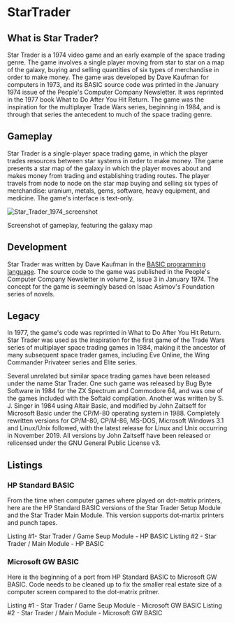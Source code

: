 # StarTrader

## What is Star Trader?
Star Trader is a 1974 video game and an early example of the space trading genre. The game involves a single player moving from star to star on a map of the galaxy, buying and selling quantities of six types of merchandise in order to make money. The game was developed by Dave Kaufman for computers in 1973, and its BASIC source code was printed in the January 1974 issue of the People's Computer Company Newsletter. It was reprinted in the 1977 book What to Do After You Hit Return. The game was the inspiration for the multiplayer Trade Wars series, beginning in 1984, and is through that series the antecedent to much of the space trading genre.

## Gameplay
Star Trader is a single-player space trading game, in which the player trades resources between star systems in order to make money. The game presents a star map of the galaxy in which the player moves about and makes money from trading and establishing trading routes. The player travels from node to node on the star map buying and selling six types of merchandise: uranium, metals, gems, software, heavy equipment, and medicine. The game's interface is text-only.

![Star_Trader_1974_screenshot](https://user-images.githubusercontent.com/14840708/133887556-b9fcebe7-985b-41a8-ad1c-00944d346e48.png)

Screenshot of gameplay, featuring the galaxy map

## Development
Star Trader was written by Dave Kaufman in the [BASIC programming language](https://en.wikipedia.org/wiki/BASIC). The source code to the game was published in the People's Computer Company Newsletter in volume 2, issue 3 in January 1974. The concept for the game is seemingly based on Isaac Asimov's Foundation series of novels.

## Legacy
In 1977, the game's code was reprinted in What to Do After You Hit Return. Star Trader was used as the inspiration for the first game of the Trade Wars series of multiplayer space trading games in 1984, making it the ancestor of many subsequent space trader games, including Eve Online, the Wing Commander Privateer series and Elite series.

Several unrelated but similar space trading games have been released under the name Star Trader. One such game was released by Bug Byte Software in 1984 for the ZX Spectrum and Commodore 64, and was one of the games included with the Softaid compilation. Another was written by S. J. Singer in 1984 using Altair Basic, and modified by John Zaitseff for Microsoft Basic under the CP/M-80 operating system in 1988. Completely rewritten versions for CP/M-80, CP/M-86, MS-DOS, Microsoft Windows 3.1 and Linux/Unix followed, with the latest release for Linux and Unix occurring in November 2019. All versions by John Zaitseff have been released or relicensed under the GNU General Public License v3.

## Listings

### HP Standard BASIC
From the time when computer games where played on dot-matrix printers, here are the HP Standard BASIC versions of the Star Trader Setup Module and the Star Trader Main Module. This version supports dot-martix printers and punch tapes.

Listing #1- Star Trader / Game Seup Module - HP BASIC
Listing #2 - Star Trader / Main Module - HP BASIC

### Microsoft GW BASIC
Here is the beginning of a port from HP Standard BASIC to Microsoft GW BASIC. Code needs to be cleaned up to fix the smaller real estate size of a computer screen compared to the dot-matrix pritner.

Listing #1 - Star Trader / Game Seup Module - Microsoft GW BASIC
Listing #2 - Star Trader / Main Module - Microsoft GW BASIC




